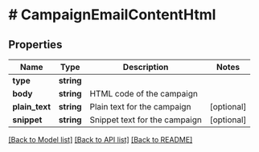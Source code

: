 # # CampaignEmailContentHtml

## Properties

Name | Type | Description | Notes
------------ | ------------- | ------------- | -------------
**type** | **string** |  | 
**body** | **string** | HTML code of the campaign | 
**plain_text** | **string** | Plain text for the campaign | [optional] 
**snippet** | **string** | Snippet text for the campaign | [optional] 

[[Back to Model list]](../../README.md#documentation-for-models) [[Back to API list]](../../README.md#documentation-for-api-endpoints) [[Back to README]](../../README.md)


